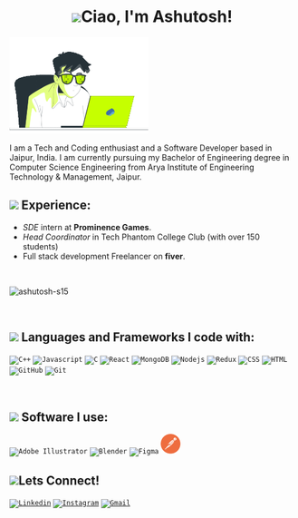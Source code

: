  <h1 align = "center"><img src="https://media.giphy.com/media/pmUDszPvVW6zKbdHWD/giphy.gif" width="45px">Ciao, I'm Ashutosh!</h1>
 <img src="https://github.com/ashutosh-s15/GIFs/blob/main/giphy%20(1).gif" width="245px">

I am a Tech and Coding enthusiast and a Software Developer based in Jaipur, India. I am currently pursuing my Bachelor of Engineering degree in Computer Science Engineering from Arya Institute of Engineering Technology & Management, Jaipur.

## <img src="https://media.giphy.com/media/qr3ZyWgwGQjbJ1oSOf/giphy.gif" width="52px"> Experience: 

- *SDE* intern at **Prominence Games**.
- *Head Coordinator* in Tech Phantom College Club (with over 150 students)
- Full stack development Freelancer on **fiver**.

<br>

<p><img src="https://github-readme-stats.vercel.app/api/top-langs?username=ashutosh-s15&show_icons=true&locale=en&layout=compact" alt="ashutosh-s15" /></p>
  
<br>

## <img src="https://media.giphy.com/media/QssGEmpkyEOhBCb7e1/giphy.gif" width="42px"> Languages and Frameworks I code with:
<code><img width="40px" src="https://img.icons8.com/color/4x/c-plus-plus-logo.png" title="C++"/></code>
<code><img width="40px" src="https://img.icons8.com/color/48/000000/javascript--v1.png" title="Javascript"/></code>
<code><img width="40px" src="https://img.icons8.com/color/3x/c-programming.png" title="C"/></code>
<code><img width="40px" src="https://img.icons8.com/plasticine/100/000000/react.png" title="React"/></code>
<code><img width="40px" src="https://img.icons8.com/color/8x/000000/mongodb.png" title="MongoDB"/></code>
<code><img width="40px" src="https://img.icons8.com/color/8x/000000/nodejs.png" title="Nodejs"/></code>
<code><img width="40px" src="https://img.icons8.com/color/8x/000000/redux.png" title="Redux"/></code>
<code><img width="40px" src="https://img.icons8.com/color/48/000000/css3.png" title="CSS"/></code>
<code><img width="40px" src="https://img.icons8.com/color/48/000000/html-5.png" title="HTML"/></code>
<code><img width="40px" src="https://img.icons8.com/fluent/8x/github.png" title="GitHub"/></code>
<code><img width="40px" src="https://img.icons8.com/color/2x/git.png" title="Git"/></code>

<br>

## <img src="https://media.giphy.com/media/St8RDwPV2fvGLmXvaC/giphy.gif" width="42px"> Software I use:
<code><img width="40px" src="https://media.giphy.com/media/2uw4pRauXH8GBjBE1P/giphy.gif" title="Adobe Illustrator"/></code>
<code><img width="40px" src="https://img.icons8.com/color/48/000000/blender-3d.png" title="Blender"/></code>
<code><img width="40px" src="https://img.icons8.com/color/240/000000/figma--v1.png" title="Figma"/></code>
<code><img width="35px" src="https://github.com/ashutosh-s15/GIFs/blob/main/postman.png" title="Postman"/></code>

## <img src="https://media.giphy.com/media/KcnlGHBpnKnjZIuCMv/giphy.gif" width="50px">Lets Connect!
<code><a href="https://www.linkedin.com/in/12-ashutosh/"><img width="45px" src="https://img.icons8.com/color/8x/000000/linkedin.png" title="Linkedin"/></a></code>
<code><a href="https://www.instagram.com/cosmic_fella"><img width="45px" src="https://img.icons8.com/fluent/48/000000/instagram-new.png" title="Instagram"/></a></code>
<code><a href="mailto:ashutosh12.5.2000@gmail.com"><img width="43px" src="https://img.icons8.com/fluent/48/000000/gmail.png" title="Gmail"/></a></code>

<br>
